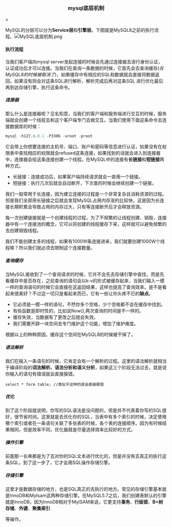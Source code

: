 <center><h3>mysql底层机制</center>>

MySQL的分层可以分为**Service层**和**引擎层**。下图就是MySQL8之前的执行流程。![MySQL底层机制.png](https://i.loli.net/2019/12/16/G7Cn5Lk4SaHhTPB.png)

#### 执行流程

当我们客户端向mysql server发起连接的时候会先通过连接器去进行身份认证，认证成功后才可以连接。当我们在查询一条数据的时候，它首先会去查询缓存(*在MySQL8的时候被取消了*)，如果缓存中有相应的SQL和数据就会直接将数据返回，如果没有则会对这条SQL进行解析，解析完成后再对这条SQL 进行优化最后再到达存储引擎，执行这条命令。

##### 连接器

那么什么是连接器呢？见名知意，当我们的客户端和服务端进行交互的时候，服务端就会创建一个线程去和这个客户端专门去做交互。当我们使用下面这条命令去连接数据库的时候：

```sql
mysql -h127.0.0.1 -P3306 -uroot -proot
```

它会带上你想要连接的主机号、端口、账户和密码等信息进行认证，如果没有在权限表中查找相应的权限就会refused这条连接，如果找到的话就会进入到连接器中，连接器会给这条连接创建一个线程。在MySQL中的连接有**长链接**和**短链接**两种方式。

- 长链接：连接成功后，如果客户端持续请求就会一直用一个链接。
- 短链接：执行几次后就会自动断开，下次查的时候会继续创建一个链接。

我们一般常用于长连接，因为建立连接的过程是一个非常复杂且消耗资源的过程。但是我们全部用长链接之后就会发现MySQL占用内存涨的比较快，这是因为长连接长期积累会导致占用的内存过大，只有等连接断开后才会释放资源。

每一次创建链接就是一个创建线程的过程，为了不频繁的让线程创建、销毁，连接器中有一个连接池的概念，它可以将创建的线程缓存下来，这样就可以避免频繁的去创建销毁线程。

我们不能创建太多的线程，如果有1000W条连接进来，我们就要创建1000W个线程嘛？所以我们就必须去限制这个连接数量。

##### 查询缓存

当MySQL接收到了一个查询请求的时候，它并不会先去存储引擎中查找，而是先看缓存中是否存在，之前查询的语句会以k-v的形式被缓存起来，当我们输入一模一样的查询语句的时候它会直接在这返回结果，这样也提高了查询效率。是不是看起来很美好？不过这一切只是看起来而已，它有一些让你头疼不已的**缺点**。

- 它必须是一模一样的语句，不然你多个空格，少个空格都不会在缓存中找到。
- 有些函数是即时性的，比如说Now(),两次查询的时间是不一样的。
- 缓存失效，当数据有了更改之后就会失效。
- 我们需要开辟一块空间去专门维护这个功能，增加了维护难度。

根据以上的种种原因，缓存这个空间在MySQL8的时候被干掉了。

##### 语法解析

我们在输入一条语句的时候，它肯定会有一个解析的过程。这里的语法解析就相当于编译阶段的**词法解析、语法分析和语义分析**，如果这三个阶段无法过去，就是说你输入的语句有错误就会直接报错。

```
select * form table; //类似于这种的就会直接报错
```

##### 优化

到了这个阶段就说明，你写的SQL语法是没问题的，但是并不代表着你写的SQL很好，很节省时间。这里就是去优化你的SQL，当表中有多个索引的时候，决定使用哪个索引或者在一条语句关联了多张表的时候，各个表的连接顺序。因为有时候结果相同，但是效率不同，优化器就是尽量选择效率比较好的方式。

##### 操作引擎

前面那一长串都是为了去对你的SQL文本进行优化的，但是并没有去真正的执行这条SQL，到了这一步了，它才会用SQL操作存储引擎。

##### 存储引擎

这里才是数据存储的地方，也是SQL真正的去执行的地方。常见的存储引擎基本就是InnoDB和MyIsam这两种存储引擎。在MySQL5.7之后，我们创建表默认的引擎就是InnoDB，因为InnoDB相对于MyISAM来说，它更支持**事务**、**行级锁**、**B+树存储**、**外键**、**聚集索引**

等操作。